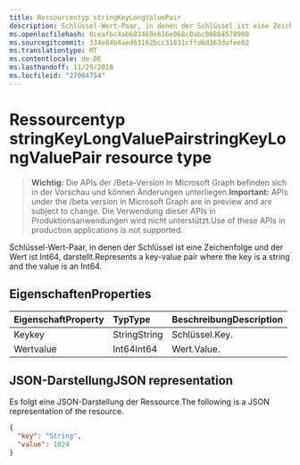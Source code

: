 ```yaml
---
title: Ressourcentyp stringKeyLongValuePair
description: Schlüssel-Wert-Paar, in denen der Schlüssel ist eine Zeichenfolge und der Wert ist Int64, darstellt.
ms.openlocfilehash: 0ceafbc4ab683469e616e068c0abc00804578908
ms.sourcegitcommit: 334e84b4aed63162bcc31831cffd6d363dafee02
ms.translationtype: MT
ms.contentlocale: de-DE
ms.lasthandoff: 11/29/2018
ms.locfileid: "27064754"
---
```

# <a name="stringkeylongvaluepair-resource-type"></a><span data-ttu-id="d67f6-103">Ressourcentyp stringKeyLongValuePair</span><span class="sxs-lookup"><span data-stu-id="d67f6-103">stringKeyLongValuePair resource type</span></span>

> <span data-ttu-id="d67f6-104">**Wichtig:** Die APIs der /Beta-Version in Microsoft Graph befinden sich in der Vorschau und können Änderungen unterliegen.</span><span class="sxs-lookup"><span data-stu-id="d67f6-104">**Important:** APIs under the /beta version in Microsoft Graph are in preview and are subject to change.</span></span> <span data-ttu-id="d67f6-105">Die Verwendung dieser APIs in Produktionsanwendungen wird nicht unterstützt.</span><span class="sxs-lookup"><span data-stu-id="d67f6-105">Use of these APIs in production applications is not supported.</span></span>

<span data-ttu-id="d67f6-106">Schlüssel-Wert-Paar, in denen der Schlüssel ist eine Zeichenfolge und der Wert ist Int64, darstellt.</span><span class="sxs-lookup"><span data-stu-id="d67f6-106">Represents a key-value pair where the key is a string and the value is an Int64.</span></span>

## <a name="properties"></a><span data-ttu-id="d67f6-107">Eigenschaften</span><span class="sxs-lookup"><span data-stu-id="d67f6-107">Properties</span></span>
| <span data-ttu-id="d67f6-108">Eigenschaft</span><span class="sxs-lookup"><span data-stu-id="d67f6-108">Property</span></span>     | <span data-ttu-id="d67f6-109">Typ</span><span class="sxs-lookup"><span data-stu-id="d67f6-109">Type</span></span>   |<span data-ttu-id="d67f6-110">Beschreibung</span><span class="sxs-lookup"><span data-stu-id="d67f6-110">Description</span></span>|
|:---------------|:--------|:----------|
|<span data-ttu-id="d67f6-111">Key</span><span class="sxs-lookup"><span data-stu-id="d67f6-111">key</span></span>|<span data-ttu-id="d67f6-112">String</span><span class="sxs-lookup"><span data-stu-id="d67f6-112">String</span></span>|<span data-ttu-id="d67f6-113">Schlüssel.</span><span class="sxs-lookup"><span data-stu-id="d67f6-113">Key.</span></span>|
|<span data-ttu-id="d67f6-114">Wert</span><span class="sxs-lookup"><span data-stu-id="d67f6-114">value</span></span>|<span data-ttu-id="d67f6-115">Int64</span><span class="sxs-lookup"><span data-stu-id="d67f6-115">Int64</span></span>|<span data-ttu-id="d67f6-116">Wert.</span><span class="sxs-lookup"><span data-stu-id="d67f6-116">Value.</span></span>|

## <a name="json-representation"></a><span data-ttu-id="d67f6-117">JSON-Darstellung</span><span class="sxs-lookup"><span data-stu-id="d67f6-117">JSON representation</span></span>

<span data-ttu-id="d67f6-118">Es folgt eine JSON-Darstellung der Ressource.</span><span class="sxs-lookup"><span data-stu-id="d67f6-118">The following is a JSON representation of the resource.</span></span>

<!-- {
  "blockType": "resource",
  "optionalProperties": [

  ],
  "@odata.type": "microsoft.graph.stringKeyLongValuePair"
}-->

```json
{
  "key": "String",
  "value": 1024
}

```

<!-- uuid: 8fcb5dbc-d5aa-4681-8e31-b001d5168d79
2015-10-25 14:57:30 UTC -->
<!-- {
  "type": "#page.annotation",
  "description": "stringKeyLongValuePair resource",
  "keywords": "",
  "section": "documentation",
  "tocPath": ""
}-->